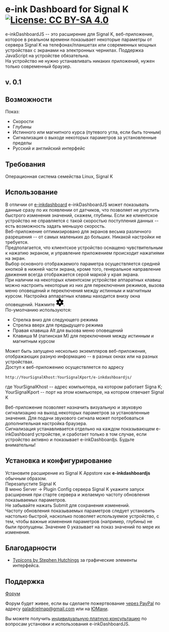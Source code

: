 # e-ink Dashboard for Signal K [![License: CC BY-SA 4.0](https://img.shields.io/badge/License-CC%20BY--SA%204.0-lightgrey.svg)](https://creativecommons.org/licenses/by-sa/4.0/)

e-inkDashboardJS -- это расширение для Signal K, веб-приложение, которое в реальном времени показывает некоторые параметры от сервера Signal K на телефонах/планшетах или современных мощных устройствах с экранами на электронных чернилах. Поддержка JavaScript на устройстве обязательна.  
На устройство не нужно устанавливать никаких приложений, нужен только современный браузер.

## v. 0.1

## Возможности
Показ:

* Скорости
* Глубины
* Истинного или магнитного курса (путевого угла, если быть точным)
* Сигнализация о выходе некоторых параметров за установленные пределы
* Русский и английский интерфейс

## Требования
Операционная система семейства Linux, Signal K

## Использование
В отличии от [e-inkdashboard](https://www.npmjs.com/package/e-inkdashboard) e-inkDashboardJS может показывать данные сразу по их появлении от датчиков, что позволяет не упустить быстрого изменения значений, скажем, глубины. Если же клиентское устройство не справляется с такой скоростью поступления данных -- есть возможность задать меньшую скорость.  
Веб-приложение оптимизировано для экранов весьма различного разрешения -- от самых маленьких до больших. Никакой настройки не требуется.  
Предполагается, что клиентское устройство оснащено чувствительным к нажатию экраном, и управление приложением происходит нажатиями на экран.  
Выбор основного отображаемого параметра осуществляется средней кнопкой в нижней части экрана, кроме того, генеральное направление движения всегда отображается серой маркой у края экрана.  
При наличии на некоторых клиентском устройстве аппаратных клавиш можно настроить некоторые из них для переключения режимов, вызова меню оповещений и переключения между истинным и магнитным курсом. Настройка аппаратных клавиш находится внизу окна оповещений. Нажмите <img src="public/img/settings.png" alt="Settings button" width="24px">.   
По-умолчанию используются:

* Стрелка вниз для следующего режима
* Стрелка вверх для предыдущего режима
* Правая клавиша Alt для вызова меню оповещений
* Клавиша M (латинская M) для переключения между истинным и магнитным курсом
 
Может быть запущено несколько экземпляров веб-приложения, отображающих разную информацию -- в разных окнах или на разных устройствах.  
Доступ к веб-приложению осуществляется по адресу

`http://YourSignalKhost:YourSignalKport/e-inkdashboardjs/`  

где YourSignalKhost -- адрес компьютера, на котором работает Signa K;  
YourSignalKport -- порт на этом компьютере, на котором отвечает Signal K

Веб-приложение позволяет назначить визуальную и звуковую сигнализацию на выход некоторых параметров за установленные значения. Для подачи звукового сигнала может потребоваться дополнительная настройка браузера.  
Сигнализация устанавливается отдельно на каждом показывающем e-inkDashboard устройстве, и сработает только в том случае, если устройство активно и показывает e-inkDashboardjs. Будьте внимательны!

## Установка и конфигурирование

Установите расширение из  Signal K Appstore как **e-inkdashboardjs** обычным образом.  
Перезапустите Signal K  
В меню Server -> Plugin Config сервера Signal K укажите запуск расширения при старте сервера и желаемую частоту обновления показываемых параметров.  
Не забывайте нажать Submit для сохранения изменений.  
Частоту обновления показываемых параметров следует установить настолько быстрой, насколько позволяет используемое устройство, с тем, чтобы важные изменения параметров (например, глубины) не были пропущены. Значение 0 указывает на показ значений по мере их изменения.

## Благодарности

* [Typicons by Stephen Hutchings](https://icon-icons.com/pack/Typicons/1144) за графические элементы интерфейса.

## Поддержка

[Форум](https://github.com/VladimirKalachikhin/Galadriel-map/discussions)

Форум будет живее, если вы сделаете пожертвование [через PayPal](https://paypal.me/VladimirKalachikhin) по адресу [galadrielmap@gmail.com](mailto:galadrielmap@gmail.com) или на [ЮМани](https://yasobe.ru/na/galadrielmap).

Вы можете получить [индивидуальную платную консультацию](https://kwork.ru/training-consulting/20093293/konsultatsii-po-ustanovke-i-ispolzovaniyu-galadrielmap) по вопросам установки и использования e-inkDashboardJS.

